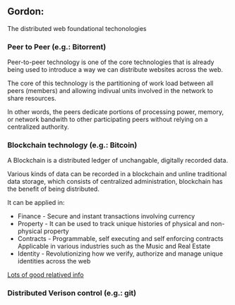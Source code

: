 
## Gordon:

The distributed web foundational techonologies 

### Peer to Peer (e.g.: Bitorrent)

Peer-to-peer technology is one of the core technologies that is already being 
used to introduce a way we can distribute websites across the web.

The core of this technology is the partitioning of work load between all 
peers (members) and allowing indivual units involved in the network to share 
resources.

In other words, the peers dedicate portions of processing power, memory, or 
network bandwith to other participating peers without relying on a centralized
authority.


### Blockchain technology (e.g.: Bitcoin)

A Blockchain is a distributed ledger of unchangable, digitally recorded data. 

Various kinds of data can be recorded in a blockchain and unline traditional 
data storage, which consists of centralized administration, blockchain has 
the benefit of being distributed.

It can be applied in:

* Finance - Secure and instant transactions involving currency
* Property - It can be used to track unique histories of physical and 
    non-physical property
* Contracts - Programmable, self executing and self enforcing contracts
    Applicable in various industries such as the Music and Real Estate
* Identity - Revolutionizing how we verify, authorize and manage unique 
    identities across the web

[Lots of good relatived info](http://www.blockchaintechnologies.com/blockchain-applications)

### Distributed Verison control (e.g.: git)




